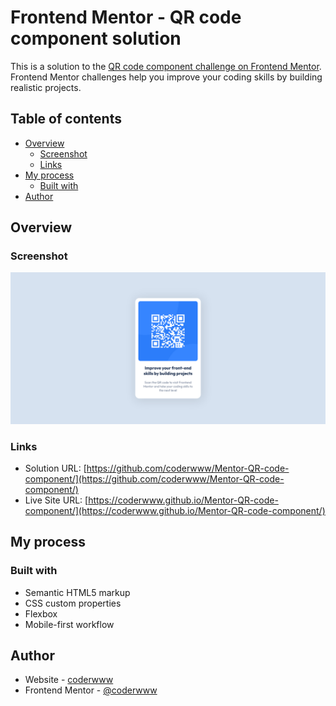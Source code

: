 # Frontend Mentor - QR code component solution

This is a solution to the [QR code component challenge on Frontend Mentor](https://www.frontendmentor.io/challenges/qr-code-component-iux_sIO_H). Frontend Mentor challenges help you improve your coding skills by building realistic projects. 

## Table of contents

- [Overview](#overview)
  - [Screenshot](#screenshot)
  - [Links](#links)
- [My process](#my-process)
  - [Built with](#built-with)
- [Author](#author)

## Overview

### Screenshot

![](./screenshots/screenshot.png)

### Links

- Solution URL: [https://github.com/coderwww/Mentor-QR-code-component/](https://github.com/coderwww/Mentor-QR-code-component/)
- Live Site URL: [https://coderwww.github.io/Mentor-QR-code-component/](https://coderwww.github.io/Mentor-QR-code-component/)

## My process

### Built with

- Semantic HTML5 markup
- CSS custom properties 
- Flexbox
- Mobile-first workflow

## Author

- Website - [coderwww](https://coderwww.github.io)
- Frontend Mentor - [@coderwww](https://www.frontendmentor.io/profile/coderwww)
